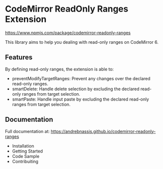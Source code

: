 # CodeMirror ReadOnly Ranges Extension
https://www.npmjs.com/package/codemirror-readonly-ranges

This library aims to help you dealing with read-only ranges on CodeMirror 6.
## Features

By defining read-only ranges, the extension is able to:
 - preventModifyTargetRanges: Prevent any changes over the declared read-only ranges.
 - smartDelete: Handle delete selection by excluding the declared read-only ranges from target selection.
 - smartPaste: Handle input paste by excluding the declared read-only ranges from target selection.

## Documentation

Full documentation at: https://andrebnassis.github.io/codemirror-readonly-ranges
 - Installation
 - Getting Started
 - Code Sample
 - Contribuiting
